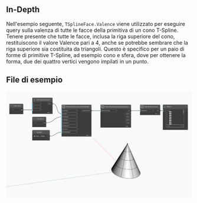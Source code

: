 ## In-Depth
Nell'esempio seguente, `TSplineFace.Valence` viene utilizzato per eseguire query sulla valenza di tutte le facce della primitiva di un cono T-Spline. Tenere presente che tutte le facce, inclusa la riga superiore del cono, restituiscono il valore Valence pari a 4, anche se potrebbe sembrare che la riga superiore sia costituita da triangoli. Questo è specifico per un paio di forme di primitive T-Spline, ad esempio cono e sfera, dove per ottenere la forma, due dei quattro vertici vengono impilati in un punto.

## File di esempio

![Example](./Autodesk.DesignScript.Geometry.TSpline.TSplineFace.Valence_img.jpg)
